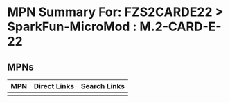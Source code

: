 



# MPN Summary For: FZS2CARDE22 > SparkFun-MicroMod : M.2-CARD-E-22

## MPNs
  

|MPN|Direct Links|Search Links|
| :--- | :--- | :--- |
||||
